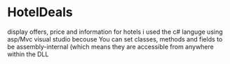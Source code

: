 # HotelDeals
 display offers, price and information for hotels
i used the c# languge using  asp/Mvc visual studio becouse You can set classes, methods and fields to be assembly-internal (which means they are accessible from anywhere within the DLL 
